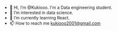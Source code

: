 - 👋 Hi, I’m @Kukiooo. I'm a Data engineering student.
- 👀 I’m interested in data science.
- 🌱 I’m currently learning React.
- 📫 How to reach me kukiooo2001@gmail.com

<!---
Kukiooo/Kukiooo is a ✨ special ✨ repository because its `README.md` (this file) appears on your GitHub profile.
You can click the Preview link to take a look at your changes.
--->
